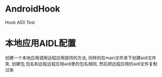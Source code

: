 # AndroidHook
Hook AIDl Test
# 本地应用AIDL配置
创建一个本地应用调用远程应用提供的方法,
同样的在main文件夹下创建aidl文件夹,
创建包,包名和远程远程应用aidl里的包名相同,
然后把远程应用的aidl文件复制过来 
